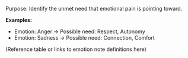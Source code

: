 ---
---

Purpose: Identify the unmet need that emotional pain is pointing toward.

**Examples:**
- Emotion: Anger → Possible need: Respect, Autonomy
- Emotion: Sadness → Possible need: Connection, Comfort

(Reference table or links to emotion note definitions here)